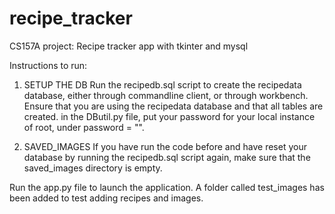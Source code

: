 # recipe_tracker
CS157A project: Recipe tracker app with tkinter and mysql

Instructions to run:

1. SETUP THE DB
Run the recipedb.sql script to create the recipedata database, either through commandline client, or through workbench.
Ensure that you are using the recipedata database and that all tables are created.
in the DButil.py file, put your password for your local instance of root, under password = "".

2. SAVED_IMAGES
If you have run the code before and have reset your database by running the recipedb.sql script again, make sure that the saved_images directory is empty. 

Run the app.py file to launch the application. 
A folder called test_images has been added to test adding recipes and images. 
